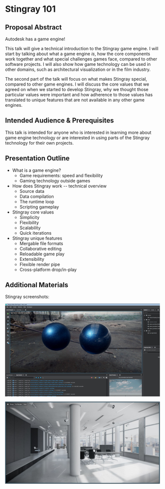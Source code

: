 # Stingray 101

## Proposal Abstract

Autodesk has a game engine!

This talk will give a technical introduction to the Stingray game engine. I
will start by talking about what a game engine *is*, how the core components
work together and what special challenges games face, compared to other
software projects. I will also show how game technology can be used in
other domains, such as architectural visualization or in the film industry.

The second part of the talk will focus on what makes Stingray special,
compared to other game engines. I will discuss the core values that we agreed
on when we started to develop Stingray, why we thought those particular
values were important and how adherence to those values has translated to
unique features that are not available in any other game engines.

## Intended Audience & Prerequisites

This talk is intended for anyone who is interested in learning more about
game engine technology or are interested in using parts of the Stingray
technology for their own projects.

## Presentation Outline

* What is a game engine?
	* Game requirements: speed and flexibility
	* Gaming technology outside games
* How does Stingray work -- technical overview
	* Source data
	* Data compilation
	* The runtime loop
	* Scripting gameplay
* Stingray core values
	* Simplicity
	* Flexibility
	* Scalability
	* Quick iterations
* Stingray unique features
	* Mergable file formats
	* Collaborative editing
	* Reloadable game play
	* Extensibility
	* Flexible render pipe
	* Cross-platform drop/in-play

## Additional Materials

Stingray screenshots:

![Stingray](stingray.jpg)

![Architecture Visualization](archviz.jpg)
